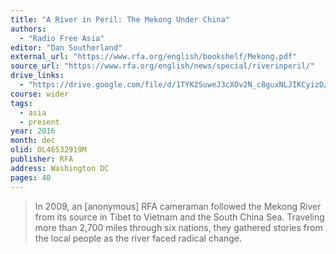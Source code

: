 ```yaml
---
title: "A River in Peril: The Mekong Under China"
authors:
  - "Radio Free Asia"
editor: "Dan Southerland"
external_url: "https://www.rfa.org/english/bookshelf/Mekong.pdf"
source_url: "https://www.rfa.org/english/news/special/riverinperil/"
drive_links:
  - "https://drive.google.com/file/d/1TYK2SuweJ3cXOv2N_c8guxNLJIKCyizD/view?usp=drivesdk"
course: wider
tags:
  - asia
  - present
year: 2016
month: dec
olid: OL46532919M
publisher: RFA
address: Washington DC
pages: 40
---
```


> In 2009, an [anonymous] RFA cameraman followed the Mekong River from its source in Tibet to Vietnam and the South China Sea. Traveling more than 2,700 miles through six nations, they gathered stories from the local people as the river faced radical change.

